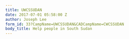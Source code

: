 ```yaml
---
title: UWCSSUDAN
date: 2017-07-01 05:58:00 Z
author: Joseph Lee
form_id: 33?CampName=UWCSSUDAN&CADCampName=CWCSSUDAN
body_title: Help people in South Sudan
---
```


